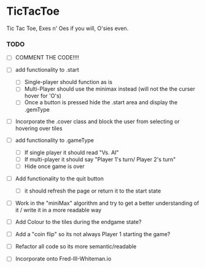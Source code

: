# TicTacToe
Tic Tac Toe, Exes n' Oes if you will, O'sies even.


### TODO
- [ ] COMMENT THE CODE!!!!

- [ ] add functionality to .start
    - [ ] Single-player should function as is
    - [ ] Multi-Player should use the minimax instead (will not the the curser hover for 'O's)
    - [ ] Once a button is pressed hide the .start area and display the .gemType

- [ ] Incorporate the .cover class and block the user from selecting or hovering over tiles

-  [ ] add functionality to .gameType
    - [ ] If single player it should read "Vs. AI"
    - [ ] If multi-player it should say "Player 1's turn/ Player 2's turn"
    - [ ] Hide once game is over

- [ ] Add functionality to the quit button
    - [ ] it should refresh the page or return it to the start state

- [ ] Work in the "miniMax" algorithm and try to get a better understanding of it / write it in a more readable way

- [ ] Add Colour to the tiles during the endgame state?

- [ ] Add a "coin flip" so its not always Player 1 starting the game?

- [ ] Refactor all code so its more semantic/readable

- [ ] Incorporate onto Fred-III-Whiteman.io

